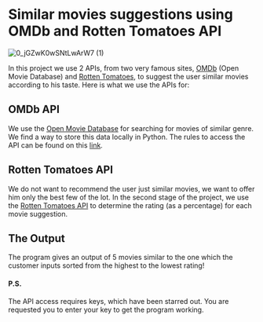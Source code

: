 # Similar movies suggestions using OMDb and Rotten Tomatoes API

![0_jGZwK0wSNtLwArW7 (1)](https://user-images.githubusercontent.com/65482013/83548947-28c9b400-a522-11ea-89c4-6ee292c924e5.jpg)

In this project we use 2 APIs, from two very famous sites, [OMDb](http://www.omdbapi.com/) (Open Movie Database) and [Rotten Tomatoes](https://www.rottentomatoes.com/), to suggest the user similar movies according to his taste. Here is what we use the APIs for:

## OMDb API

We use the [Open Movie Database](http://www.omdbapi.com/) for searching for movies of similar genre. We find a way to store this data locally in Python. The rules to access the API can be found on this [link](https://tastedive.com/api/similar).

## Rotten Tomatoes API

We do not want to recommend the user just similar movies, we want to offer him only the best few of the lot. In the second stage of the project, we use the [Rotten Tomatoes API](https://www.rottentomatoes.com/) to determine the rating (as a percentage) for each movie suggestion.

## The Output

The program gives an output of 5 movies similar to the one which the customer inputs sorted from the highest to the lowest rating!

#### P.S.
The API access requires keys, which have been starred out. You are requested you to enter your key to get the program working.
